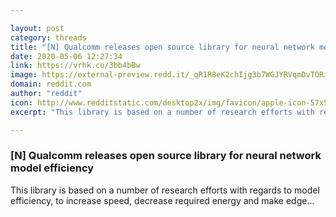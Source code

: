 ```yaml
---

layout: post
category: threads
title: "[N] Qualcomm releases open source library for neural network model efficiency"
date: 2020-05-06 12:27:34
link: https://vrhk.co/3bb4bBw
image: https://external-preview.redd.it/_qR1R8eK2chIjg3b7WGJYRVqmDvTORiAsMtTJMuWsuE.jpg?width=600&height=283&auto=webp&crop=600:283,smart&s=23fe0bdf4c5f9f18fceb631d446fb478ca41e04d
domain: reddit.com
author: "reddit"
icon: http://www.redditstatic.com/desktop2x/img/favicon/apple-icon-57x57.png
excerpt: "This library is based on a number of research efforts with regards to model efficiency, to increase speed, decrease required energy and make edge..."

---
```


### [N] Qualcomm releases open source library for neural network model efficiency

This library is based on a number of research efforts with regards to model efficiency, to increase speed, decrease required energy and make edge...